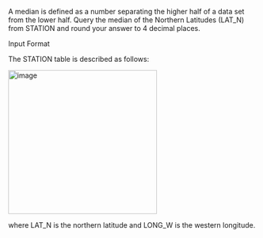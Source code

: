 A median is defined as a number separating the higher half of a data set from the lower half. Query the median of the Northern Latitudes (LAT_N) from STATION and round your answer to 4 decimal places.

Input Format

The STATION table is described as follows:<br>

<img width="300" height="290" alt="image" src="https://github.com/user-attachments/assets/3ed2ee63-5231-4d4e-82fc-7ab679390fc7" />  <br>

where LAT_N is the northern latitude and LONG_W is the western longitude.
